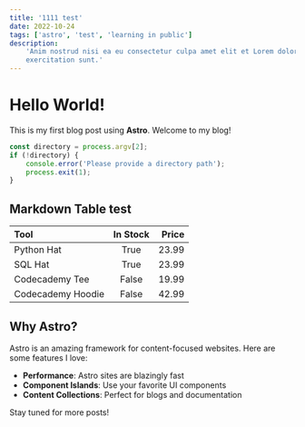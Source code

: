 ```yaml
---
title: '1111 test'
date: 2022-10-24
tags: ['astro', 'test', 'learning in public']
description:
    'Anim nostrud nisi ea eu consectetur culpa amet elit et Lorem dolore nostrud excepteur
    exercitation sunt.'
---
```


# Hello World!

This is my first blog post using **Astro**. Welcome to my blog!

```js
const directory = process.argv[2];
if (!directory) {
    console.error('Please provide a directory path');
    process.exit(1);
}
```

## Markdown Table test

| Tool              | In Stock | Price |
| :---------------- | :------: | ----: |
| Python Hat        |   True   | 23.99 |
| SQL Hat           |   True   | 23.99 |
| Codecademy Tee    |  False   | 19.99 |
| Codecademy Hoodie |  False   | 42.99 |

## Why Astro?

Astro is an amazing framework for content-focused websites. Here are some features I love:

-   **Performance**: Astro sites are blazingly fast
-   **Component Islands**: Use your favorite UI components
-   **Content Collections**: Perfect for blogs and documentation

Stay tuned for more posts!
